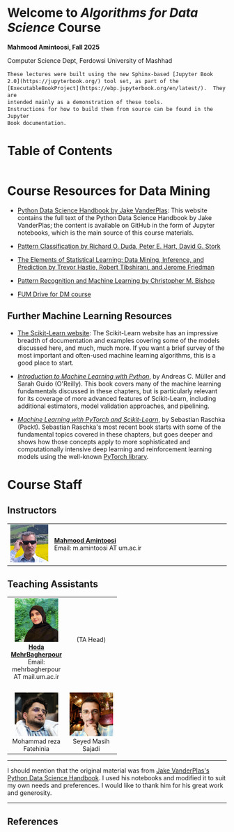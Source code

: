 # Welcome to *Algorithms for Data Science* Course

**Mahmood Amintoosi, Fall 2025**

Computer Science Dept, Ferdowsi University of Mashhad

```{note}
These lectures were built using the new Sphinx-based [Jupyter Book
2.0](https://jupyterbook.org/) tool set, as part of the
[ExecutableBookProject](https://ebp.jupyterbook.org/en/latest/).  They are
intended mainly as a demonstration of these tools.
Instructions for how to build them from source can be found in the Jupyter
Book documentation.
```

# Table of Contents

```{tableofcontents}

```

# Course Resources for Data Mining

- [Python Data Science Handbook by Jake VanderPlas](https://jakevdp.github.io/PythonDataScienceHandbook/): This website contains the full text of the Python Data Science Handbook by Jake VanderPlas; the content is available on GitHub in the form of Jupyter notebooks, which is the main source of this course materials.

- [Pattern Classification by Richard O. Duda, Peter E. Hart, David G. Stork](http://www.wiley.com/WileyCDA/WileyTitle/productCd-0471056693.html)

- [The Elements of Statistical Learning: Data Mining, Inference, and Prediction by Trevor Hastie, Robert Tibshirani, and Jerome Friedman](https://hastie.su.domains/ElemStatLearn/)

- [Pattern Recognition and Machine Learning by Christopher M. Bishop](https://www.rasa-ai.com/pattern-recognition-and-machine-learning-bishop/)

- [FUM Drive for DM course](https://fumdrive.um.ac.ir/index.php/s/pkD6FsZ5nyJiHY7)

## Further Machine Learning Resources

- [The Scikit-Learn website](http://scikit-learn.org): The Scikit-Learn website has an impressive breadth of documentation and examples covering some of the models discussed here, and much, much more. If you want a brief survey of the most important and often-used machine learning algorithms, this is a good place to start.

- [_Introduction to Machine Learning with Python_](http://shop.oreilly.com/product/0636920030515.do), by Andreas C. Müller and Sarah Guido (O'Reilly). This book covers many of the machine learning fundamentals discussed in these chapters, but is particularly relevant for its coverage of more advanced features of Scikit-Learn, including additional estimators, model validation approaches, and pipelining.

- [_Machine Learning with PyTorch and Scikit-Learn_](https://www.packtpub.com/product/machine-learning-with-pytorch-and-scikit-learn/9781801819312), by Sebastian Raschka (Packt). Sebastian Raschka's most recent book starts with some of the fundamental topics covered in these chapters, but goes deeper and shows how those concepts apply to more sophisticated and computationally intensive deep learning and reinforcement learning models using the well-known [PyTorch library](https://pytorch.org/).

# Course Staff

## Instructors

<table style="width:100%;">  
  <tr>  
    <td style="width:20%;">  
      <img src="_images/M-Amintoosi.jpg" alt="Mahmood Amintoosi" style="width:100px;height:auto;">  
    </td>  
    <td>  
      <strong><a href="https://mamintoosi.github.io/">Mahmood Amintoosi</a></strong><br>  
      Email: m.amintoosi AT um.ac.ir
    </td>  
  </tr>  
</table>



## Teaching Assistants

<table style="width:50%;">
  <tr>
    <td style="width:120px; text-align:center; vertical-align:middle;">
      <img src="_images/H-Mehr.jpg" alt="Hoda MehrBagherpour" style="width:100px;height:auto;">  
      <br>
      <strong><a href="https://github.com/HodaMehr2000">Hoda MehrBagherpour</a></strong><br>  
      Email: mehrbagherpour AT mail.um.ac.ir  
    </td>
    <td style="width:120px; text-align:center; vertical-align:middle;">
      (TA Head)
    </td>
  </tr>
  <tr>
  <td> <br> </td>
  </tr>
  <tr>
      <td style="width:120px; text-align:center; vertical-align:middle;">
      <img src="_images/Mr-Fatehinia.jpg" alt="Mr. Fatehinia" style="width:100px;height:auto;"> <br>
      Mohammad reza Fatehinia
    </td>
    <td style="width:120px; text-align:center; vertical-align:middle;">
      <img src="_images/Mr-Sajadi.jpg" alt="Mr. Sajadi" style="width:100px;height:auto;"> <br>
      Seyed Masih Sajadi
    </td>
  </tr>
</table>

---

I should mention that the original material was from [Jake VanderPlas's Python Data Science Handbook](https://jakevdp.github.io/PythonDataScienceHandbook/). I used his notebooks and modified it to suit my own needs and preferences. I would like to thank him for his great work and generosity.

---

## References

```{bibliography}
```
